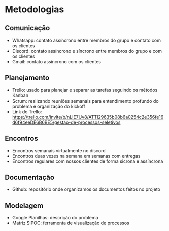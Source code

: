 # Metodologias 

## Comunicação
- Whatsapp: contato assíncrono entre membros do grupo e contato com os clientes
- Discord: contato assíncrono e síncrono entre membros do grupo e com os clientes
- Gmail: contato assíncrono com os clientes

## Planejamento
  - Trello: usado para planejar e separar as tarefas seguindo os métodos Kanban
  - Scrum: realizando reuniões semanais para entendimento profundo do problema e organização do kickoff
  - Link do Trello: https://trello.com/invite/b/nLIE7Uv8/ATTI29635b08b6a0254c2e356fe16d6f94eeDE6B6BE5/gestao-de-processos-seletivos

## Encontros
   - Encontros semanais virtualmente no discord
   - Encontros duas vezes na semana em semanas com entregas
   - Encontros regulares com nossos clientes de forma sicrona e assíncrona 

## Documentação
  - Github: repositório onde organizamos os documentos feitos no projeto

## Modelagem
  - Google Planilhas: descrição do problema
  - Matriz SIPOC: ferramenta de visualização de processos
